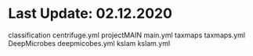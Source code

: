 # Last Update: 02.12.2020
classification centrifuge.yml
projectMAIN main.yml
taxmaps taxmaps.yml
DeepMicrobes deepmicobes.yml
kslam kslam.yml
